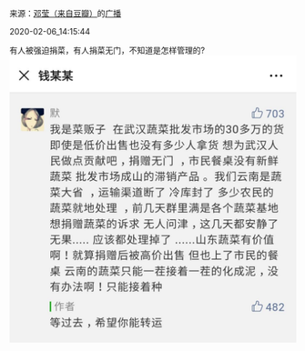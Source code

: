 来源：[邓莹（来自豆瓣）](https://www.douban.com/people/1502959/)的[广播](https://www.douban.com/people/1502959/status/2793880941/)


2020-02-06_14:15:44


有人被强迫捐菜，有人捐菜无门，不知道是怎样管理的?
![](./pic/2020-02-06_14:15:44-邓莹的广播1.jpg)  

